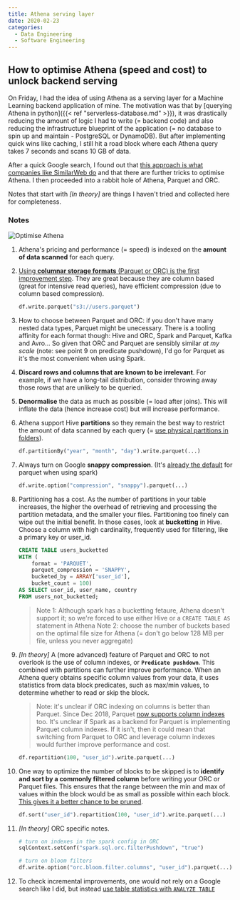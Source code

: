 ```yaml
---
title: Athena serving layer
date: 2020-02-23
categories:
  - Data Engineering
  - Software Engineering
---
```


## How to optimise Athena (speed and cost) to unlock backend serving

On Friday, I had the idea of using Athena as a serving layer for a Machine Learning backend application of mine. The motivation was that by [querying Athena in python]({{< ref "serverless-database.md" >}}), it was drastically reducing the amount of logic I had to write (= backend code) and also reducing the infrastructure blueprint of the application (= no database to spin up and maintain - PostgreSQL or DynamoDB). But after implementing quick wins like caching, I still hit a road block where each Athena query takes 7 seconds and scans 10 GB of data.

After a quick Google search, I found out that [this approach is what companies like SimilarWeb do](https://similarweb.engineering/athena-serving-layer/) and that there are further tricks to optimise Athena. I then proceeded into a rabbit hole of Athena, Parquet and ORC.

Notes that start with *[In theory]* are things I haven't tried and collected here for completeness.

### Notes

![Optimise Athena](/images/athena-serving-layer.png)

1. Athena's pricing and performance (= speed) is indexed on the **amount of data scanned** for each query.

1. [Using **columnar storage formats** (Parquet or ORC) is the first improvement step](https://docs.aws.amazon.com/athena/latest/ug/columnar-storage.html). They are great because they are column based (great for intensive read queries), have efficient compression (due to column based compression).

    ```python
    df.write.parquet("s3://users.parquet")
    ```

1. How to choose between Parquet and ORC: if you don't have many nested data types, Parquet might be unecessary. There is a tooling affinity for each format though: Hive and ORC, Spark and Parquet, Kafka and Avro... So given that ORC and Parquet are sensibly similar *at my scale* (note: see point 9 on predicate pushdown), I'd go for Parquet as it's the most convenient when using Spark.

1. **Discard rows and columns that are known to be irrelevant**. For example, if we have a long-tail distribution, consider throwing away those rows that are unlikely to be queried.

1. **Denormalise** the data as much as possible (= load after joins). This will inflate the data (hence increase cost) but will increase performance.

1. Athena support Hive **partitions** so they remain the best way to restrict the amount of data scanned by each query (= [use physical partitions in folders](https://docs.aws.amazon.com/athena/latest/ug/partitions.html)).

    ```python
    df.partitionBy("year", "month", "day").write.parquet(...)
    ```

1. Always turn on Google **snappy compression**. (It's [already the default](https://spark.apache.org/docs/latest/sql-data-sources-parquet.html#configuration) for parquet when using spark)

    ```python
    df.write.option("compression", "snappy").parquet(...)
    ```

1. Partitioning has a cost. As the number of partitions in your table increases, the higher the overhead of retrieving and processing the partition metadata, and the smaller your files. Partitioning too finely can wipe out the initial benefit. In those cases, look at **bucketting** in Hive. Choose a column with high cardinality, frequently used for filtering, like a primary key or user_id.

    ```sql
    CREATE TABLE users_bucketted
    WITH (
        format = 'PARQUET',
        parquet_compression = 'SNAPPY',
        bucketed_by = ARRAY['user_id'],
        bucket_count = 100)
    AS SELECT user_id, user_name, country
    FROM users_not_bucketted;
    ```

    > Note 1: Although spark has a bucketting fetaure, Athena doesn't support it; so we're forced to use either Hive or a `CREATE TABLE AS` statement in Athena
    > Note 2: choose the number of buckets based on the optimal file size for Athena (= don't go below 128 MB per file, unless you never aggregate)

1. *[In theory]* A (more advanced) feature of Parquet and ORC to not overlook is the use of column indexes, or **`Predicate pushdown`**. This combined with partitions can further improve performance. When an Athena query obtains specific column values from your data, it uses statistics from data block predicates, such as max/min values, to determine whether to read or skip the block.

    > Note: it's unclear if ORC indexing on columns is better than Parquet. Since Dec 2018, Parquet [now supports column indexes](https://issues.apache.org/jira/browse/PARQUET-1201) too. It's unclear if Spark as a backend for Parquet is implementing Parquet column indexes. If it isn't, then it could mean that switching from Parquet to ORC and leverage column indexes would further improve performance and cost.

    ```python
    df.repartition(100, "user_id").write.parquet(...)
    ```

1. One way to optimize the number of blocks to be skipped is to **identify and sort by a commonly filtered column** before writing your ORC or Parquet files. This ensures that the range between the min and max of values within the block would be as small as possible within each block. [This gives it a better chance to be pruned](https://aws.amazon.com/blogs/big-data/top-10-performance-tuning-tips-for-amazon-athena/).

    ```python
    df.sort("user_id").repartition(100, "user_id").write.parquet(...)
    ```

1. *[In theory]* ORC specific notes.

    ```python
    # turn on indexes in the spark config in ORC
    sqlContext.setConf("spark.sql.orc.filterPushdown", "true")
    ```

    ```python
    # turn on bloom filters
    df.write.option("orc.bloom.filter.columns", "user_id").parquet(...)
    ```

1. To check incremental improvements, one would not rely on a Google search like I did, but instead [use table statistics with `ANALYZE TABLE`](https://hadoopsters.com/2017/12/19/how-to-build-optimal-hive-tables-using-orc-and-metastore-statistics/)
